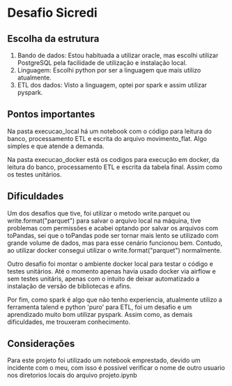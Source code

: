 # Desafio Sicredi

## Escolha da estrutura

1. Bando de dados: Estou habituada a utilizar oracle, mas escolhi utilizar PostgreSQL pela facilidade de utilização e instalação local.
2. Linguagem: Escolhi python por ser a linguagem que mais utilizo atualmente.
3. ETL dos dados: Visto a linguagem, optei por spark e assim utilizar pyspark.

## Pontos importantes
Na pasta execucao_local há um notebook com o código para leitura do banco, processamento ETL e escrita do arquivo movimento_flat. Algo simples e que atende a demanda.

Na pasta execucao_docker está os codigos para execução em docker, da leitura do banco, processamento ETL e escrita da tabela final. Assim como os testes unitários.

## Dificuldades
Um dos desafios que tive, foi utilizar o metodo write.parquet ou write.format("parquet") para salvar o arquivo local na máquina, tive problemas com permissões e acabei optando por salvar os arquivos com toPandas, sei que o toPandas pode ser tornar mais lento se utilizado com grande volume de dados, mas para esse cenário funcionou bem. Contudo, ao utilizar docker consegui utilizar o write.format("parquet") normalmente.

Outro desafio foi montar o ambiente docker local para testar o código e testes unitários. Até o momento apenas havia usado docker via airflow e sem testes unitáris, apenas com o intuito de deixar automatizado a instalação de versão de bibliotecas e afins. 

Por fim, como spark é algo que não tenho experiencia, atualmente utilizo a ferramenta talend e python 'puro' para ETL, foi um desafio e um aprendizado muito bom utilizar pyspark. Assim como, as demais dificuldades, me trouxeram conhecimento.

## Considerações
Para este projeto foi utilizado um notebook emprestado, devido um incidente com o meu, com isso é possivel verificar o nome de outro usuario nos diretorios locais do arquivo projeto.ipynb



